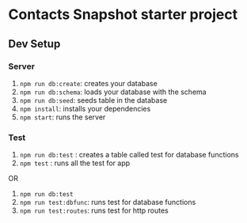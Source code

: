 # Contacts Snapshot starter project

## Dev Setup

### Server 
1. `npm run db:create`: creates your database
1. `npm run db:schema`: loads your database with the schema
1. `npm run db:seed`: seeds table in the database
1. `npm install`: installs your dependencies
1. `npm start`: runs the server

### Test

1. `npm run db:test` : creates a table called test for database functions
1. `npm test` : runs all the test for app

OR 

1. `npm run db:test`
1. `npm run test:dbfunc`: runs test for database functions
1. `npm run test:routes`: runs test for http routes